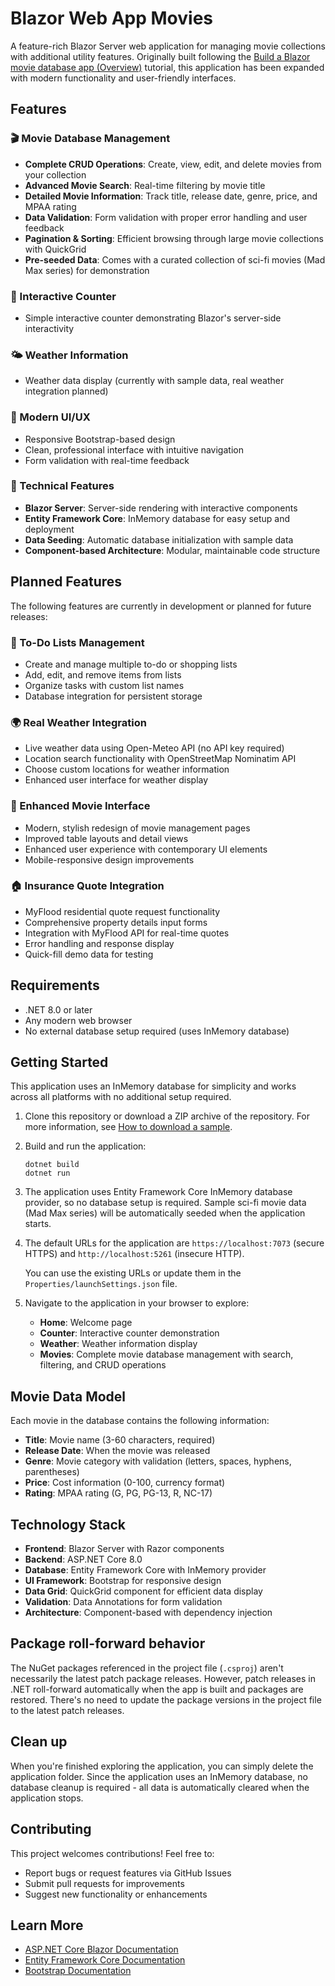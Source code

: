 # Blazor Web App Movies

A feature-rich Blazor Server web application for managing movie collections with additional utility features. Originally built following the [Build a Blazor movie database app (Overview)](https://learn.microsoft.com/aspnet/core/blazor/tutorials/movie-database-app/) tutorial, this application has been expanded with modern functionality and user-friendly interfaces.

## Features

### 🎬 Movie Database Management
- **Complete CRUD Operations**: Create, view, edit, and delete movies from your collection
- **Advanced Movie Search**: Real-time filtering by movie title
- **Detailed Movie Information**: Track title, release date, genre, price, and MPAA rating
- **Data Validation**: Form validation with proper error handling and user feedback
- **Pagination & Sorting**: Efficient browsing through large movie collections with QuickGrid
- **Pre-seeded Data**: Comes with a curated collection of sci-fi movies (Mad Max series) for demonstration

### 🧮 Interactive Counter
- Simple interactive counter demonstrating Blazor's server-side interactivity

### 🌤️ Weather Information
- Weather data display (currently with sample data, real weather integration planned)

### 🎨 Modern UI/UX
- Responsive Bootstrap-based design
- Clean, professional interface with intuitive navigation
- Form validation with real-time feedback

### 🔧 Technical Features
- **Blazor Server**: Server-side rendering with interactive components
- **Entity Framework Core**: InMemory database for easy setup and deployment
- **Data Seeding**: Automatic database initialization with sample data
- **Component-based Architecture**: Modular, maintainable code structure

## Planned Features

The following features are currently in development or planned for future releases:

### 📝 To-Do Lists Management
- Create and manage multiple to-do or shopping lists
- Add, edit, and remove items from lists
- Organize tasks with custom list names
- Database integration for persistent storage

### 🌍 Real Weather Integration
- Live weather data using Open-Meteo API (no API key required)
- Location search functionality with OpenStreetMap Nominatim API
- Choose custom locations for weather information
- Enhanced user interface for weather display

### 🎨 Enhanced Movie Interface
- Modern, stylish redesign of movie management pages
- Improved table layouts and detail views
- Enhanced user experience with contemporary UI elements
- Mobile-responsive design improvements

### 🏠 Insurance Quote Integration
- MyFlood residential quote request functionality
- Comprehensive property details input forms
- Integration with MyFlood API for real-time quotes
- Error handling and response display
- Quick-fill demo data for testing

## Requirements

- .NET 8.0 or later
- Any modern web browser
- No external database setup required (uses InMemory database)

## Getting Started

This application uses an InMemory database for simplicity and works across all platforms with no additional setup required.

1. Clone this repository or download a ZIP archive of the repository. For more information, see [How to download a sample](https://learn.microsoft.com/aspnet/core/introduction-to-aspnet-core#how-to-download-a-sample).

2. Build and run the application:
   ```
   dotnet build
   dotnet run
   ```

3. The application uses Entity Framework Core InMemory database provider, so no database setup is required. Sample sci-fi movie data (Mad Max series) will be automatically seeded when the application starts.

4. The default URLs for the application are `https://localhost:7073` (secure HTTPS) and `http://localhost:5261` (insecure HTTP).
   
   You can use the existing URLs or update them in the `Properties/launchSettings.json` file.

5. Navigate to the application in your browser to explore:
   - **Home**: Welcome page
   - **Counter**: Interactive counter demonstration
   - **Weather**: Weather information display
   - **Movies**: Complete movie database management with search, filtering, and CRUD operations

## Movie Data Model

Each movie in the database contains the following information:
- **Title**: Movie name (3-60 characters, required)
- **Release Date**: When the movie was released
- **Genre**: Movie category with validation (letters, spaces, hyphens, parentheses)
- **Price**: Cost information (0-100, currency format)
- **Rating**: MPAA rating (G, PG, PG-13, R, NC-17)

## Technology Stack

- **Frontend**: Blazor Server with Razor components
- **Backend**: ASP.NET Core 8.0
- **Database**: Entity Framework Core with InMemory provider
- **UI Framework**: Bootstrap for responsive design
- **Data Grid**: QuickGrid component for efficient data display
- **Validation**: Data Annotations for form validation
- **Architecture**: Component-based with dependency injection

## Package roll-forward behavior

The NuGet packages referenced in the project file (`.csproj`) aren't necessarily the latest patch package releases. However, patch releases in .NET roll-forward automatically when the app is built and packages are restored. There's no need to update the package versions in the project file to the latest patch releases.

## Clean up

When you're finished exploring the application, you can simply delete the application folder. Since the application uses an InMemory database, no database cleanup is required - all data is automatically cleared when the application stops.

## Contributing

This project welcomes contributions! Feel free to:
- Report bugs or request features via GitHub Issues
- Submit pull requests for improvements
- Suggest new functionality or enhancements

## Learn More

- [ASP.NET Core Blazor Documentation](https://learn.microsoft.com/aspnet/core/blazor/)
- [Entity Framework Core Documentation](https://learn.microsoft.com/ef/core/)
- [Bootstrap Documentation](https://getbootstrap.com/docs/)
